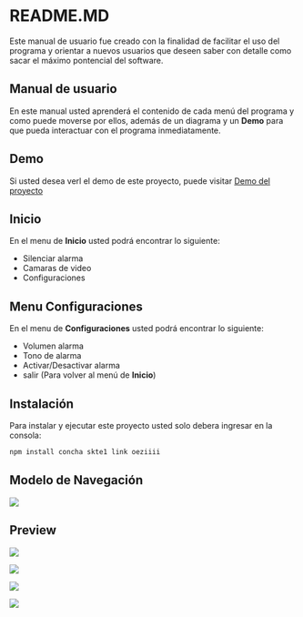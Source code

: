 # README.MD
Este manual de usuario fue creado con la finalidad de facilitar el uso del programa y orientar a nuevos usuarios que deseen saber con detalle como sacar el máximo pontencial del software.

## Manual de usuario
En este manual usted aprenderá el contenido de cada menú del programa y como puede moverse por ellos, además de un diagrama y un **Demo** para que pueda interactuar con el programa inmediatamente.

## Demo
Si usted desea verl el demo de este proyecto, puede visitar [Demo del proyecto](https://matiConcha.co/mafe-entera-capitana-se-lanza-un-freestyle-de-aquellos-md/)

## Inicio
En el menu de **Inicio** usted podrá encontrar lo siguiente:
* Silenciar alarma
* Camaras de video
* Configuraciones 

## Menu Configuraciones
En el menu de **Configuraciones** usted podrá encontrar lo siguiente:
* Volumen alarma
* Tono de alarma
* Activar/Desactivar alarma
* salir (Para volver al menú de **Inicio**)

## Instalación
Para instalar y ejecutar este proyecto usted solo debera ingresar en la consola:
```bash
npm install concha skte1 link oeziiii
```
## Modelo de Navegación

![](/ModeloDeNavegación.png)

## Preview

![](/1.png)

![](/2.png)

![](/3.png)

![](/4.png)
